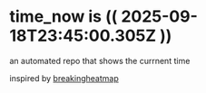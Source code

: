 # time_now is (( 2025-09-18T23:45:00.305Z ))

an automated repo that shows the currnent time

inspired by [breakingheatmap](https://github.com/breakingheatmap/breakingheatmap)